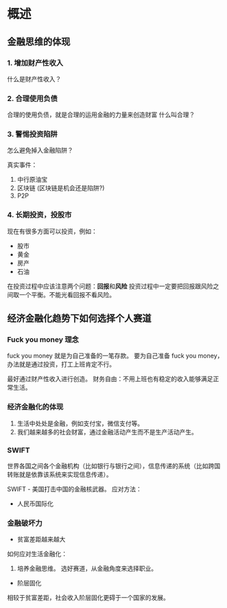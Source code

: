 # 概述
## 金融思维的体现
### 1. 增加财产性收入
什么是财产性收入？
### 2. 合理使用负债
合理的使用负债，就是合理的运用金融的力量来创造财富
什么叫合理？
### 3. 警惕投资陷阱
怎么避免掉入金融陷阱？

真实事件：
1. 中行原油宝
2. 区块链 (区块链是机会还是陷阱?)
3. P2P

### 4. 长期投资，投股市
现在有很多方面可以投资，例如：
- 股市
- 黄金
- 房产
- 石油

在投资过程中应该注意两个问题：**回报**和**风险**
投资过程中一定要把回报跟风险之间取一个平衡。不能光看回报不看风险。

## 经济金融化趋势下如何选择个人赛道

### Fuck you money 理念
fuck you money 就是为自己准备的一笔存款。
要为自己准备 fuck you money，办法就是通过投资，打工上班肯定不行。

最好通过财产性收入进行创造。
财务自由：不用上班也有稳定的收入能够满足正常生活。

### 经济金融化的体现
1. 生活中处处是金融，例如支付宝，微信支付等。
2. 我们越来越多的社会财富，通过金融活动产生而不是生产活动产生。

### SWIFT 
世界各国之间各个金融机构（比如银行与银行之间），信息传递的系统（比如跨国转账就是依靠该系统来实现信息传递）。

SWIFT - 美国打击中国的金融核武器。
应对方法：
- 人民币国际化

### 金融破坏力
- 贫富差距越来越大

如何应对生活金融化：
1. 培养金融思维。
选好赛道，从金融角度来选择职业。

- 阶层固化

相较于贫富差距，社会收入阶层固化更碍于一个国家的发展。






